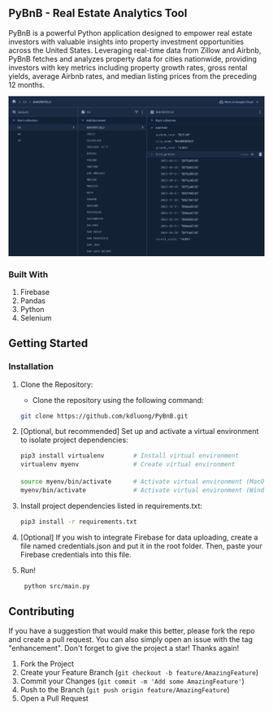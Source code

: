 ## PyBnB -  Real Estate Analytics Tool

PyBnB is a powerful Python application designed to empower real estate investors with valuable insights into property investment opportunities across the United States. Leveraging real-time data from Zillow and Airbnb, PyBnB fetches and analyzes property data for cities nationwide, providing investors with key metrics including property growth rates, gross rental yields, average Airbnb rates, and median listing prices from the preceding 12 months.

![Alt Text](assets/firebase.png)

### Built With

1. Firebase
2. Pandas
3. Python
4. Selenium
   
## Getting Started

### Installation

1. Clone the Repository:
   
   * Clone the repository using the following command:
   ```sh
   git clone https://github.com/kdluong/PyBnB.git
   ```
     
2. [Optional, but recommended] Set up and activate a virtual environment to isolate project dependencies:
   
   ```sh   
   pip3 install virtualenv        # Install virtual environment
   virtualenv myenv               # Create virtual environment

   source myenv/bin/activate      # Activate virtual environment (MacOS)
   myenv/bin/activate             # Activate virtual environment (Windows)
   ```
      
3. Install project dependencies listed in requirements.txt:
   
    ```sh
    pip3 install -r requirements.txt
    ```
    
4. [Optional] If you wish to integrate Firebase for data uploading, create a file named credentials.json and put it in the root folder. Then, paste your Firebase credentials into this file.
   
5. Run! 

   ```sh
    python src/main.py
    ```
   
## Contributing

If you have a suggestion that would make this better, please fork the repo and create a pull request. You can also simply open an issue with the tag "enhancement". Don't forget to give the project a star! Thanks again!

1. Fork the Project
2. Create your Feature Branch (`git checkout -b feature/AmazingFeature`)
3. Commit your Changes (`git commit -m 'Add some AmazingFeature'`)
4. Push to the Branch (`git push origin feature/AmazingFeature`)
5. Open a Pull Request
